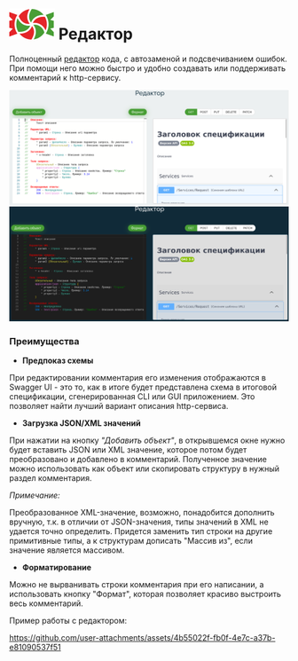 # ![SWEET](../../logo/logo.svg) Редактор

Полноценный [редактор](https://sweet-editor.ru/#editor) кода, с автозаменой и подсвечиванием ошибок. При помощи него можно быстро и удобно создавать или поддерживать комментарий к http-сервису.

![SWEET](./images/editor-light.png#gh-light-mode-only) ![SWEET](./images/editor-dark.png#gh-dark-mode-only)

### Преимущества

- **Предпоказ схемы**

При редактировании комментария его изменения отображаются в Swagger UI - это то, как в итоге будет представлена схема в итоговой спецификации, сгенерированная CLI или GUI приложением. Это позволяет найти лучший вариант описания http-сервиса.

- **Загрузка JSON/XML значений**

При нажатии на кнопку *"Добавить объект"*, в открывшемся окне нужно будет вставить JSON или XML значение, которое потом будет преобразовано и добавлено в комментарий. 
Полученное значение можно использовать как объект или скопировать структуру в нужный раздел комментария.

*Примечание:*

Преобразованное XML-значение, возможно, понадобится дополнить вручную, т.к. в отличии от JSON-значения, типы значений в XML не удается точно определить. Придется заменить тип строки на другие примитивные типы, а к структурам дописать "Массив из", если значение является массивом.

- **Форматирование**

Можно не вырванивать строки комментария при его написании, а использовать кнопку "Формат", которая позволяет красиво выстроить весь комментарий.

Пример работы с редактором:

https://github.com/user-attachments/assets/4b55022f-fb0f-4e7c-a37b-e81090537f51
